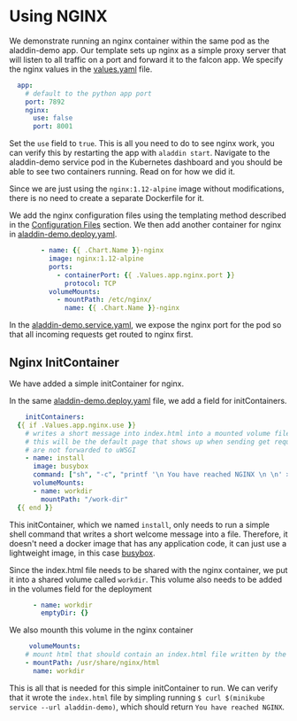 # Using NGINX
We demonstrate running an nginx container within the same pod as the aladdin-demo app. Our template sets up nginx as a simple proxy server that will listen to all traffic on a port and forward it to the falcon app. We specify the nginx values in the [values.yaml](../helm/aladdin-demo/values.yaml) file.
```yaml
  app:
    # default to the python app port
    port: 7892
    nginx:
      use: false
      port: 8001
```       
Set the `use` field to `true`. This is all you need to do to see nginx work, you can verify this by restarting the app with `aladdin start`. Navigate to the aladdin-demo service pod in the Kubernetes dashboard and you should be able to see two containers running. Read on for how we did it. 

Since we are just using the `nginx:1.12-alpine` image without modifications, there is no need to create a separate Dockerfile for it. 

We add the nginx configuration files using the templating method described in the [Configuration Files](#configuration-files) section. We then add another container for nginx in [aladdin-demo.deploy.yaml](../helm/aladdin-demo/templates/aladdin-demo.deploy.yaml).
```yaml
        - name: {{ .Chart.Name }}-nginx
          image: nginx:1.12-alpine
          ports: 
            - containerPort: {{ .Values.app.nginx.port }}
              protocol: TCP
          volumeMounts:
            - mountPath: /etc/nginx/
              name: {{ .Chart.Name }}-nginx
```
In the [aladdin-demo.service.yaml](../helm/aladdin-demo/templates/aladdin-demo.service.yaml), we expose the nginx port for the pod so that all incoming requests get routed to nginx first. 

## Nginx InitContainer
We have added a simple initContainer for nginx.

In the same [aladdin-demo.deploy.yaml](../helm/aladdin-demo/templates/aladdin-demo.deploy.yaml) file, we add a field for initContainers.
```yaml
    initContainers:
  {{ if .Values.app.nginx.use }}
    # writes a short message into index.html into a mounted volume file shared by nginx
    # this will be the default page that shows up when sending get requests to nginx that
    # are not forwarded to uWSGI
    - name: install
      image: busybox
      command: ["sh", "-c", "printf '\n You have reached NGINX \n \n' > /work-dir/index.html"]
      volumeMounts:
      - name: workdir
        mountPath: "/work-dir"
  {{ end }}
```
This initContainer, which we named `install`, only needs to run a simple shell command that writes a short welcome message into a file. Therefore, it doesn't need a docker image that has any application code, it can just use a lightweight image, in this case [busybox](https://hub.docker.com/_/busybox/). 

Since the index.html file needs to be shared with the nginx container, we put it into a shared volume called `workdir`. This volume also needs to be added in the volumes field for the deployment
```yaml
      - name: workdir 
        emptyDir: {}
```
We also mounth this volume in the nginx container
```yaml
     volumeMounts:
    # mount html that should contain an index.html file written by the init container
    - mountPath: /usr/share/nginx/html
      name: workdir
```
This is all that is needed for this simple initContainer to run. We can verify that it wrote the `index.html` file by simpling running `$ curl $(minikube service --url aladdin-demo)`, which should return `You have reached NGINX`.
